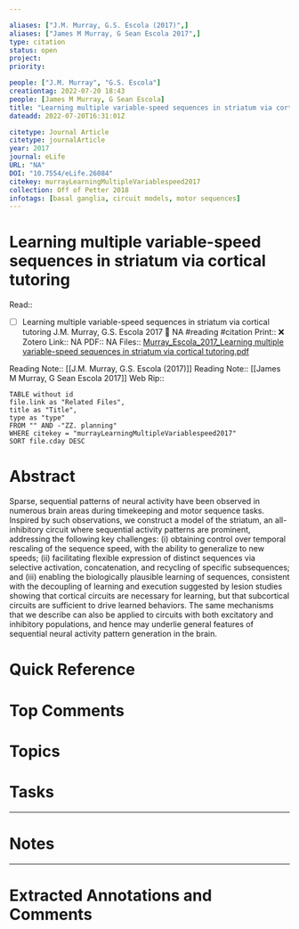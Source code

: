 ```yaml
---

aliases: ["J.M. Murray, G.S. Escola (2017)",]
aliases: ["James M Murray, G Sean Escola 2017",]
type: citation
status: open
project: 
priority: 

people: ["J.M. Murray", "G.S. Escola"]
creationtag: 2022-07-20 18:43
people: [James M Murray, G Sean Escola]
title: "Learning multiple variable-speed sequences in striatum via cortical tutoring"
dateadd: 2022-07-20T16:31:01Z

citetype: Journal Article
citetype: journalArticle
year: 2017
journal: eLife
URL: "NA"
DOI: "10.7554/eLife.26084"
citekey: murrayLearningMultipleVariablespeed2017
collection: Off of Petter 2018
infotags: [basal ganglia, circuit models, motor sequences]
---
```


# Learning multiple variable-speed sequences in striatum via cortical tutoring
Read:: 

- [ ] Learning multiple variable-speed sequences in striatum via cortical tutoring J.M. Murray, G.S. Escola 2017 🛫 NA #reading #citation
Print::  ❌
Zotero Link:: NA
PDF:: NA
Files:: [Murray_Escola_2017_Learning multiple variable-speed sequences in striatum via cortical tutoring.pdf](file:///home/michaelt/Insync/m@tarlton.info/Google%20Drive/06.%20Zotero/storage/5WAC9R2R/Murray_Escola_2017_Learning%20multiple%20variable-speed%20sequences%20in%20striatum%20via%20cortical%20tutoring.pdf)

Reading Note:: [[J.M. Murray, G.S. Escola (2017)]]
Reading Note:: [[James M Murray, G Sean Escola 2017]]
Web Rip:: 

```dataview
TABLE without id
file.link as "Related Files",
title as "Title",
type as "type"
FROM "" AND -"ZZ. planning"
WHERE citekey = "murrayLearningMultipleVariablespeed2017" 
SORT file.cday DESC
```

# Abstract
Sparse, sequential patterns of neural activity have been observed in numerous brain areas during timekeeping and motor sequence tasks. Inspired by such observations, we construct a model of the striatum, an all-inhibitory circuit where sequential activity patterns are prominent, addressing the following key challenges: (i) obtaining control over temporal rescaling of the sequence speed, with the ability to generalize to new speeds; (ii) facilitating flexible expression of distinct sequences via selective activation, concatenation, and recycling of specific subsequences; and (iii) enabling the biologically plausible learning of sequences, consistent with the decoupling of learning and execution suggested by lesion studies showing that cortical circuits are necessary for learning, but that subcortical circuits are sufficient to drive learned behaviors. The same mechanisms that we describe can also be applied to circuits with both excitatory and inhibitory populations, and hence may underlie general features of sequential neural activity pattern generation in the brain.

# Quick Reference


# Top Comments


# Topics


# Tasks


----
# Notes


----
# Extracted Annotations and Comments